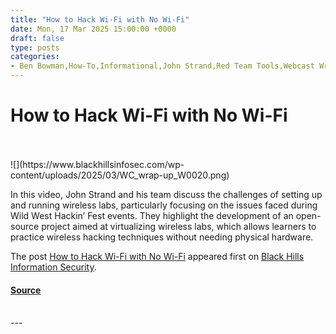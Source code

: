 ```yaml
---
title: "How to Hack Wi-Fi with No Wi-Fi"
date: Mon, 17 Mar 2025 15:00:00 +0000
draft: false
type: posts
categories: 
- Ben Bowman,How-To,Informational,John Strand,Red Team Tools,Webcast Wrap-Up,Joseph Boyd,Wi-Fi Forge
---
```

# How to Hack Wi-Fi with No Wi-Fi

<br/>

<br/>
![](https://www.blackhillsinfosec.com/wp-content/uploads/2025/03/WC_wrap-up_W0020.png)

In this video, John Strand and his team discuss the challenges of setting up and running wireless labs, particularly focusing on the issues faced during Wild West Hackin’ Fest events. They highlight the development of an open-source project aimed at virtualizing wireless labs, which allows learners to practice wireless hacking techniques without needing physical hardware.

The post [How to Hack Wi-Fi with No Wi-Fi](https://www.blackhillsinfosec.com/hack-wi-fi-with-no-wi-fi-wrapup/) appeared first on [Black Hills Information Security](https://www.blackhillsinfosec.com).

#### [Source](https://www.blackhillsinfosec.com/hack-wi-fi-with-no-wi-fi-wrapup/)

<br/>
---
